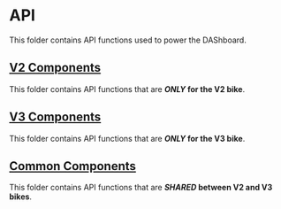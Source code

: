 # API

This folder contains API functions used to power the DAShboard.

## [V2 Components](./v2)

This folder contains API functions that are ***ONLY* for the V2 bike**.

## [V3 Components](./v3)

This folder contains API functions that are ***ONLY* for the V3 bike**.

## [Common Components](./common)

This folder contains API functions that are ***SHARED* between V2 and V3 bikes**.